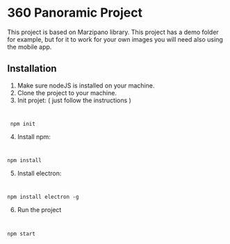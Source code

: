 # 360 Panoramic Project #
This project is based on Marzipano library.
This project has a demo folder for example, but for it to work for your own images you will need also using the mobile app.

## Installation ##
  1. Make sure nodeJS is installed on your machine.
  2. Clone the project to your machine.
  3. Init projet: ( just follow the instructions )
  #
     npm init
  4. Install npm:
  #
    npm install
    
  5. Install electron:
  #
    npm install electron -g
    
  6. Run the project
  #
    npm start
    
    
